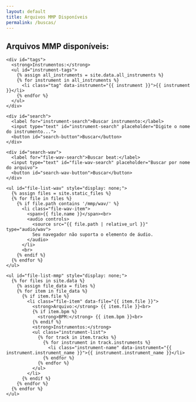 ```yaml
---
layout: default
title: Arquivos MMP Disponíveis
permalink: /buscas/
---
```


<main class="content">
  <div class="container">
    <h2>Arquivos MMP disponíveis:</h2>

    <div id="tags">
      <strong>Instrumentos:</strong>
      <ul id="instrument-tags">
        {% assign all_instruments = site.data.all_instruments %}
        {% for instrument in all_instruments %}
          <li class="tag" data-instrument="{{ instrument }}">{{ instrument }}</li>
        {% endfor %}
      </ul>
    </div>

    <div id="search">
      <label for="instrument-search">Buscar instrumento:</label>
      <input type="text" id="instrument-search" placeholder="Digite o nome do instrumento...">
      <button id="search-button">Buscar</button>
    </div>

    <div id="search-wav">
      <label for="file-wav-search">Buscar beat:</label>
      <input type="text" id="file-wav-search" placeholder="Buscar por nome do arquivo">
      <button id="search-wav-button">Buscar</button>
    </div>

    <ul id="file-list-wav" style="display: none;">
      {% assign files = site.static_files %}
      {% for file in files %}
        {% if file.path contains '/mmp/wav/' %}
          <li class="file-wav-item">
            <span>{{ file.name }}</span><br>
            <audio controls>
              <source src="{{ file.path | relative_url }}" type="audio/wav">
              Seu navegador não suporta o elemento de áudio.
            </audio>
          </li>
          <br>
        {% endif %}
      {% endfor %}
    </ul>

    <ul id="file-list-mmp" style="display: none;">
      {% for files in site.data %}
        {% assign file_data = files %}
        {% for item in file_data %}
          {% if item.file %}
            <li class="file-item" data-file="{{ item.file }}">
              <strong>Arquivo:</strong> {{ item.file }}<br>
              {% if item.bpm %}
                <strong>BPM:</strong> {{ item.bpm }}<br>
              {% endif %}
              <strong>Instrumentos:</strong>
              <ul class="instrument-list">
                {% for track in item.tracks %}
                  {% for instrument in track.instruments %}
                    <li class="instrument-name" data-instrument="{{ instrument.instrument_name }}">{{ instrument.instrument_name }}</li>
                  {% endfor %}
                {% endfor %}
              </ul>
            </li>
          {% endif %}
        {% endfor %}
      {% endfor %}
    </ul>
  </div>
</main>
